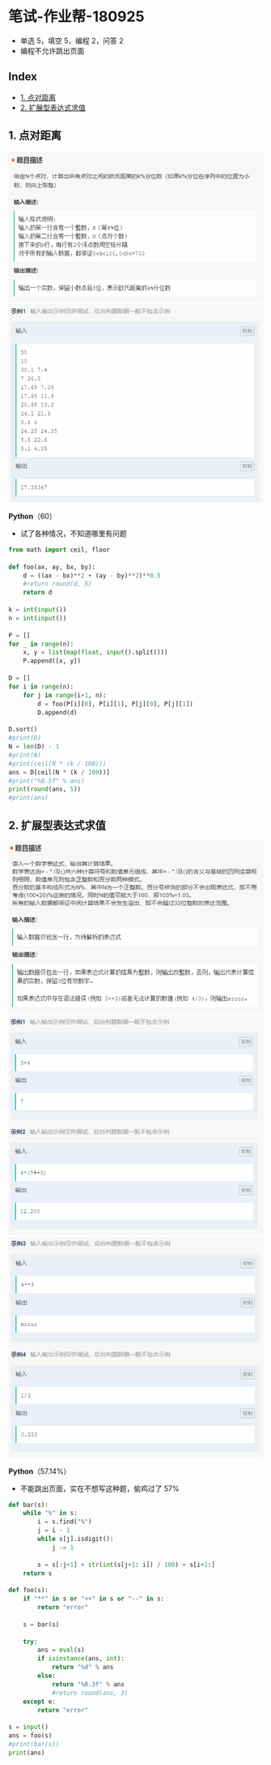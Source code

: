 笔试-作业帮-180925
===
- 单选 5，填空 5，编程 2，问答 2
- 编程不允许跳出页面

Index
---
<!-- TOC -->

- [1. 点对距离](#1-点对距离)
- [2. 扩展型表达式求值](#2-扩展型表达式求值)

<!-- /TOC -->


## 1. 点对距离

<div align="center"><img src="../_assets/TIM截图20180925203418.png" height="" /></div>
<div align="center"><img src="../_assets/TIM截图20180925203432.png" height="" /></div>

**Python**（60）
- 试了各种情况，不知道哪里有问题
```python
from math import ceil, floor

def foo(ax, ay, bx, by):
    d = ((ax - bx)**2 + (ay - by)**2)**0.5
    #return round(d, 5)
    return d

k = int(input())
n = int(input())

P = []
for _ in range(n):
    x, y = list(map(float, input().split()))
    P.append([x, y])

D = []
for i in range(n):
    for j in range(i+1, n):
        d = foo(P[i][0], P[i][1], P[j][0], P[j][1])
        D.append(d)
        
D.sort()
#print(D)
N = len(D) - 1
#print(N)
#print(ceil(N * (k / 100)))
ans = D[ceil(N * (k / 100))]
#print("%0.5f" % ans)
print(round(ans, 5))
#print(ans)
```

## 2. 扩展型表达式求值

<div align="center"><img src="../_assets/TIM截图20180925203442.png" height="" /></div>
<div align="center"><img src="../_assets/TIM截图20180925203454.png" height="" /></div>
<div align="center"><img src="../_assets/TIM截图20180925203504.png" height="" /></div>

**Python**（57.14%）
- 不能跳出页面，实在不想写这种题，偷鸡过了 57%
```python
def bar(s):
    while "%" in s:
        i = s.find("%")
        j = i - 1
        while s[j].isdigit():
            j -= 1
        
        s = s[:j+1] + str(int(s[j+1: i]) / 100) + s[i+1:]
    return s
    
def foo(s):
    if "**" in s or "++" in s or "--" in s:
        return "error"
    
    s = bar(s)
    
    try:
        ans = eval(s)
        if isinstance(ans, int):
            return "%d" % ans
        else:
            return "%0.3f" % ans
            #return round(ans, 3)
    except e:
        return "error"

s = input()
ans = foo(s)
#print(bar(s))
print(ans)
```